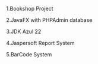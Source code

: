 1.Bookshop Project 

2.JavaFX with PHPAdmin database

3.JDK Azul 22

4.Jaspersoft Report System

5.BarCode System
